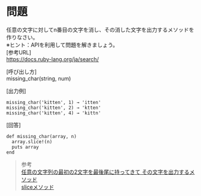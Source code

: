 # 問題  
任意の文字に対してn番目の文字を消し、その消した文字を出力するメソッドを作りなさい。  
※ヒント：APIを利用して問題を解きましょう。  
[参考URL]<br>https://docs.ruby-lang.org/ja/search/  

[呼び出し方]<br>missing_char(string, num)  

[出力例]
```
missing_char('kitten', 1) → 'itten'
missing_char('kitten', 2) → 'ktten'
missing_char('kitten', 4) → 'kittn'
```

[回答]
```
def missing_char(array, n)
  array.slice!(n)
  puts array
end
```


> 参考  
[任意の文字列の最初の2文字を最後尾に持ってきて その文字を出力するメソッド](https://qiita.com/okamoto_ryo/items/d215dd5349ad52f87cd3)  
[sliceメソッド](https://www.javadrive.jp/javascript/array_class/index8.html)  




